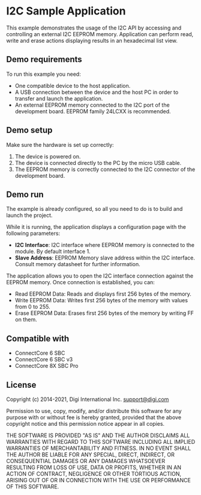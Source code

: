 I2C Sample Application
======================

This example demonstrates the usage of the I2C API by accessing and 
controlling an external I2C EEPROM memory. Application can perform read, 
write and erase actions displaying results in an hexadecimal list view.

Demo requirements
-----------------

To run this example you need:

* One compatible device to the host application.
* A USB connection between the device and the host PC in order to transfer and
  launch the application.
* An external EEPROM memory connected to the I2C port of the development board.
  EEPROM family 24LCXX is recommended.

Demo setup
----------

Make sure the hardware is set up correctly:

1. The device is powered on.
2. The device is connected directly to the PC by the micro USB cable.
3. The EEPROM memory is correctly connected to the I2C connector of the
   development board.

Demo run
--------

The example is already configured, so all you need to do is to build and 
launch the project.

While it is running, the application displays a configuration page with the
following parameters:

* **I2C Interface**: I2C interface where EEPROM memory is connected to the
  module. By default interface 1.
* **Slave Address**: EEPROM Memory slave address within the I2C interface.
  Consult memory datasheet for further information.
  
The application allows you to open the I2C interface connection against the
EEPROM memory. Once connection is established, you can:

* Read EEPROM Data: Reads and displays first 256 bytes of the memory.
* Write EEPROM Data: Writes first 256 bytes of the memory with values from 0
  to 255.
* Erase EEPROM Data: Erases first 256 bytes of the memory by writing FF on them.

Compatible with
---------------

* ConnectCore 6 SBC
* ConnectCore 6 SBC v3
* ConnectCore 8X SBC Pro

License
-------

Copyright (c) 2014-2021, Digi International Inc. <support@digi.com>

Permission to use, copy, modify, and/or distribute this software for any
purpose with or without fee is hereby granted, provided that the above
copyright notice and this permission notice appear in all copies.

THE SOFTWARE IS PROVIDED "AS IS" AND THE AUTHOR DISCLAIMS ALL WARRANTIES
WITH REGARD TO THIS SOFTWARE INCLUDING ALL IMPLIED WARRANTIES OF
MERCHANTABILITY AND FITNESS. IN NO EVENT SHALL THE AUTHOR BE LIABLE FOR
ANY SPECIAL, DIRECT, INDIRECT, OR CONSEQUENTIAL DAMAGES OR ANY DAMAGES
WHATSOEVER RESULTING FROM LOSS OF USE, DATA OR PROFITS, WHETHER IN AN
ACTION OF CONTRACT, NEGLIGENCE OR OTHER TORTIOUS ACTION, ARISING OUT OF
OR IN CONNECTION WITH THE USE OR PERFORMANCE OF THIS SOFTWARE.